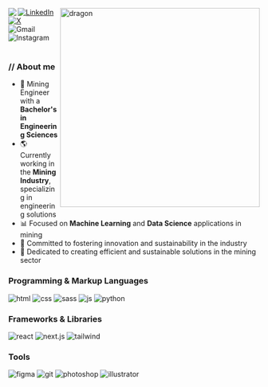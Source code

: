 <p align="center"><!-- Optional banner goes here --></p>

<div>
  <img align="right" width="400" alt="dragon" src="https://media.giphy.com/media/zrPxQdq5mNi9JwLXKZ/giphy.gif"/>
  <img align="left" src="https://orhun.dev/img/crow.png">

  [![LinkedIn](https://img.shields.io/badge/linkedin-%230077B5.svg?style=for-the-badge&logo=linkedin&logoColor=white)]()
  <br>
  [![X](https://img.shields.io/badge/X-%23000000.svg?style=for-the-badge&logo=X&logoColor=white)]()
  <br>
  ![Gmail](https://img.shields.io/badge/Gmail-D14836?style=for-the-badge&logo=gmail&logoColor=white)
  <br>
  ![Instagram](https://img.shields.io/badge/Instagram-%23E4405F.svg?style=for-the-badge&logo=Instagram&logoColor=white)
  <br>
  <br>
  <h3> // About me  </h3>
  <ul>
  <li>👷 Mining Engineer with a <strong>Bachelor's in Engineering Sciences</strong></li>
  <li>🌎 Currently working in the <strong>Mining Industry</strong>, specializing in engineering solutions</li>
  <li>📊 Focused on <strong>Machine Learning</strong> and <strong>Data Science</strong> applications in mining</li>
  <li>🤝 Committed to fostering innovation and sustainability in the industry</li>
  <li>🌱 Dedicated to creating efficient and sustainable solutions in the mining sector</li>
  </ul>

  <h3> Programming & Markup Languages </h3>
  <img src="https://img.shields.io/badge/HTML5-E34F26?style=for-the-badge&logo=html5&logoColor=white" alt="html" />
  <img src="https://img.shields.io/badge/CSS3-1572B6?style=for-the-badge&logo=css3&logoColor=white" alt="css" />
  <img src="https://img.shields.io/badge/SASS-hotpink.svg?style=for-the-badge&logo=SASS&logoColor=white" alt="sass" />
  <img src="https://img.shields.io/badge/JavaScript-111111?style=for-the-badge&logo=javascript&logoColor=F7DF1E" alt="js" />
  <img src="https://img.shields.io/badge/Python-14354C?style=for-the-badge&logo=python&logoColor=white" alt="python" />
  
  <h3> Frameworks & Libraries </h3>
  <img src="https://img.shields.io/badge/react-%2320232a.svg?style=for-the-badge&logo=react&logoColor=%2361DAFB" alt="react" />
  <img src="https://img.shields.io/badge/next.js-000000?style=for-the-badge&logo=nextdotjs&logoColor=white" alt="next.js" />
  <img src="https://img.shields.io/badge/Tailwind_CSS-38B2AC?style=for-the-badge&logo=tailwind-css&logoColor=white" alt="tailwind" />
  
  <h3> Tools </h3>
  <img src="https://img.shields.io/badge/figma-7434a4?style=for-the-badge&logo=figma&logoColor=white" alt="figma" />
  <img src="https://img.shields.io/badge/git-%23F05033.svg?style=for-the-badge&logo=git&logoColor=white" alt="git" />
  <img src="https://img.shields.io/badge/adobe%20photoshop-001E36.svg?style=for-the-badge&logo=adobe%20photoshop&logoColor=" alt="photoshop" />
  <img src="https://img.shields.io/badge/adobe%20illustrator-3c240c.svg?style=for-the-badge&logo=adobe%20illustrator&logoColor=f8a829" alt="illustrator" />
</div>
